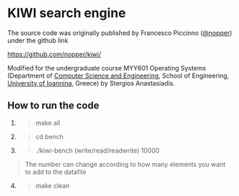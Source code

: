 # KIWI search engine

The source code was originally published by Francesco Piccinno ([@nopper](https://github.com/nopper)) under the github link

https://github.com/nopper/kiwi/

Modified for the undergraduate course MYY601 Operating Systems (Department of [Computer Science and Engineering](https://www.cs.uoi.gr), School of Engineering, [University of Ioannina](https://www.uoi.gr), Greece) by Stergios Anastasiadis.

## How to run the code

1. > make all
2. > cd bench
3. > ./kiwi-bench (write/read/readwrite) 10000
> The number can change according to how many elements you want to add to the datafile
4. > make clean